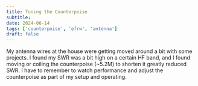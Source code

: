 ```yaml
---
title: Tuning the Counterpoise
subtitle:
date: 2024-06-14
tags: ['counterpoise', 'efrw', 'antenna']
draft: false
---
```


My antenna wires at the house
were getting moved around a bit
with some projects.
I found my SWR was a bit high
on a certain HF band,
and I found moving
or coiling the counterpoise (~5.2M)
to shorten it
greatly reduced SWR.
I have to remember
to watch performance
and adjust the counterpoise
as part of my setup and operating.
